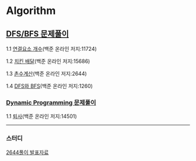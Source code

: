 # Algorithm





## [DFS/BFS 문제풀이](https://github.com/Dongmin-Sim/algorithms/tree/main/DFS:BFS)

1.1 [연결요소 개수](https://github.com/Dongmin-Sim/algorithms/blob/main/DFS:BFS/BFS_BJ_11724.ipynb)(백준 온라인 저지:11724)

1.2 [치킨 배달]()(백준 온라인 저지:15686)  

1.3 [촌수계산](https://github.com/Dongmin-Sim/algorithms/blob/main/DFS:BFS/DFS_BJ_2644.ipynb)(백준 온라인 저지:2644)  

1.4 [DFS와 BFS](https://github.com/Dongmin-Sim/algorithms/blob/main/DFS:BFS/DFS_BJ_1260.ipynb)(백준 온라인 저지:1260)



### [Dynamic Programming 문제풀이](https://github.com/Dongmin-Sim/algorithms/tree/main/DFS:BFS)

1.1 [퇴사]()(백준 온라인 저지:14501)





---

### 스터디

[2644풀이 발표자료](https://github.com/Dongmin-Sim/algorithms/blob/main/DFS:BFS/2644.key)

